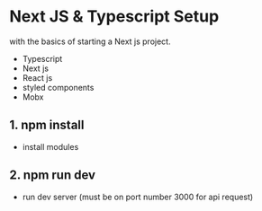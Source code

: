 # Next JS & Typescript Setup

with the basics of starting a Next js project.

- Typescript
- Next js
- React js
- styled components
- Mobx

## 1. npm install

- install modules

## 2. npm run dev

- run dev server (must be on port number 3000 for api request)
